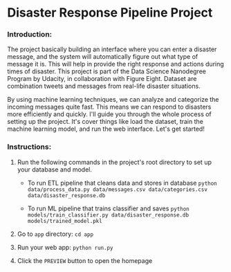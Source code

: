 
# Disaster Response Pipeline Project

### Introduction:
The project basically building an interface where you can enter a disaster message, and the system will automatically figure out what type of message it is. This will help in provide the right response and actions during times of disaster. This project is part of the Data Science Nanodegree Program by Udacity, in collaboration with Figure Eight. Dataset are combination tweets and messages from real-life disaster situations.

By using machine learning techniques, we can analyze and categorize the incoming messages quite fast. This means we can respond to disasters more efficiently and quickly. I'll guide you through the whole process of setting up the project. It's cover things like load the dataset, train the machine learning model, and run the web interface. Let's get started!

### Instructions:
1. Run the following commands in the project's root directory to set up your database and model.

    - To run ETL pipeline that cleans data and stores in database
        `python data/process_data.py data/messages.csv data/categories.csv data/disaster_response.db`
        
    - To run ML pipeline that trains classifier and saves
        `python models/train_classifier.py data/disaster_response.db models/trained_model.pkl`

2. Go to `app` directory: `cd app`

3. Run your web app: `python run.py`

4. Click the `PREVIEW` button to open the homepage
